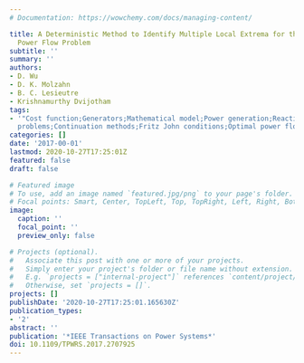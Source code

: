 ```yaml
---
# Documentation: https://wowchemy.com/docs/managing-content/

title: A Deterministic Method to Identify Multiple Local Extrema for the AC Optimal
  Power Flow Problem
subtitle: ''
summary: ''
authors:
- D. Wu
- D. K. Molzahn
- B. C. Lesieutre
- Krishnamurthy Dvijotham
tags:
- '"Cost function;Generators;Mathematical model;Power generation;Reactive power;Search
  problems;Continuation methods;Fritz John conditions;Optimal power flow"'
categories: []
date: '2017-00-01'
lastmod: 2020-10-27T17:25:01Z
featured: false
draft: false

# Featured image
# To use, add an image named `featured.jpg/png` to your page's folder.
# Focal points: Smart, Center, TopLeft, Top, TopRight, Left, Right, BottomLeft, Bottom, BottomRight.
image:
  caption: ''
  focal_point: ''
  preview_only: false

# Projects (optional).
#   Associate this post with one or more of your projects.
#   Simply enter your project's folder or file name without extension.
#   E.g. `projects = ["internal-project"]` references `content/project/deep-learning/index.md`.
#   Otherwise, set `projects = []`.
projects: []
publishDate: '2020-10-27T17:25:01.165630Z'
publication_types:
- '2'
abstract: ''
publication: '*IEEE Transactions on Power Systems*'
doi: 10.1109/TPWRS.2017.2707925
---
```

